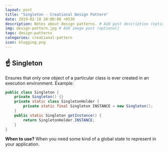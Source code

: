 ```yaml
---
layout: post
title: "Singleton - Creational Design Pattern"
date: 2019-02-10 20:00:00 +0530
description: Notes about design patterns. # Add post description (optional)
img: design-pattern.jpg # Add image post (optional)
tags: design-patterns
categories: creational-pattern
icon: blogging.png
---
```

☝ Singleton
---------
Ensures that only one object of a particular class is ever created in an execution environment.
Example:
```java
public class Singleton {
    private Singleton() {}
    private static class SingletonHolder {
        private static final Singleton INSTANCE = new Singleton();
    }
    public static Singleton getInstance() {
        return SingletonHolder.INSTANCE;
    }
}
```
**When to use?** When you need some kind of a global state to represent in your application. 